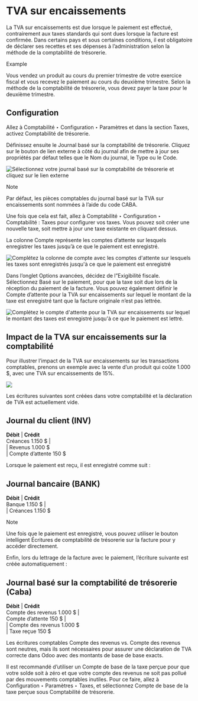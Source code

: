 # TVA sur encaissements

La TVA sur encaissements est due lorsque le paiement est effectué,
contrairement aux taxes standards qui sont dues lorsque la facture est
confirmée. Dans certains pays et sous certaines conditions, il est obligatoire
de déclarer ses recettes et ses dépenses à l’administration selon la méthode
de la comptabilité de trésorerie.

Example

Vous vendez un produit au cours du premier trimestre de votre exercice fiscal
et vous recevez le paiement au cours du deuxième trimestre. Selon la méthode
de la comptabilité de trésorerie, vous devez payer la taxe pour le deuxième
trimestre.

## Configuration

Allez à Comptabilité ‣ Configuration ‣ Paramètres et dans la section Taxes,
activez Comptabilité de trésorerie.

Définissez ensuite le Journal basé sur la comptabilité de trésorerie. Cliquez
sur le bouton de lien externe à côté du journal afin de mettre à jour ses
propriétés par défaut telles que le Nom du journal, le Type ou le Code.

![Sélectionnez votre journal basé sur la comptabilité de trésorerie et cliquez
sur le lien externe](../../../../_images/tax_cash_basis_journal.png)

Note

Par défaut, les pièces comptables du journal basé sur la TVA sur encaissements
sont nommées à l’aide du code CABA.

Une fois que cela est fait, allez à Comptabilité ‣ Configuration ‣
Comptabilité : Taxes pour configurer vos taxes. Vous pouvez soit créer une
nouvelle taxe, soit mettre à jour une taxe existante en cliquant dessus.

La colonne Compte représente les comptes d’attente sur lesquels enregistrer
les taxes jusqu’à ce que le paiement est enregistré.

![Complétez la colonne de compte avec les comptes d'attente sur lesquels les
taxes sont enregistrés jusqu'à ce que le paiement est
enregistré](../../../../_images/account_column.png)

Dans l’onglet Options avancées, décidez de l”Exigibilité fiscale. Sélectionnez
Basé sur le paiement, pour que la taxe soit due lors de la réception du
paiement de la facture. Vous pouvez également définir le Compte d’attente pour
la TVA sur encaissements sur lequel le montant de la taxe est enregistré tant
que la facture originale n’est pas lettrée.

![Complétez le compte d'attente pour la TVA sur encaissements sur lequel le
montant des taxes est enregistré jusqu'à ce que le paiement est
lettré.](../../../../_images/advanced_options.png)

## Impact de la TVA sur encaissements sur la comptabilité

Pour illustrer l’impact de la TVA sur encaissements sur les transactions
comptables, prenons un exemple avec la vente d’un produit qui coûte 1.000 $,
avec une TVA sur encaissements de 15%.

![](../../../../_images/customer_invoice_with_cbt.png)

Les écritures suivantes sont créées dans votre comptabilité et la déclaration
de TVA est actuellement vide.

**Journal du client (INV)**  
---  
**Débit** | **Crédit**  
Créances 1.150 $ |   
| Revenus 1.000 $  
| Compte d’attente 150 $  
  
Lorsque le paiement est reçu, il est enregistré comme suit :

**Journal bancaire (BANK)**  
---  
**Débit** | **Crédit**  
Banque 1.150 $ |   
| Créances 1.150 $  
  
Note

Une fois que le paiement est enregistré, vous pouvez utiliser le bouton
intelligent Écritures de comptabilité de trésorerie sur la facture pour y
accéder directement.

Enfin, lors du lettrage de la facture avec le paiement, l’écriture suivante
est créée automatiquement :

**Journal basé sur la comptabilité de trésorerie (Caba)**  
---  
**Débit** | **Crédit**  
Compte des revenus 1.000 $ |   
Compte d’attente 150 $ |   
| Compte des revenus 1.000 $  
| Taxe reçue 150 $  
  
Les écritures comptables Compte des revenus vs. Compte des revenus sont
neutres, mais ils sont nécessaires pour assurer une déclaration de TVA
correcte dans Odoo avec des montants de base de base exacts.

Il est recommandé d’utiliser un Compte de base de la taxe perçue pour que
votre solde soit à zéro et que votre compte des revenus ne soit pas pollué par
des mouvements comptables inutiles. Pour ce faire, allez à Configuration ‣
Paramètres ‣ Taxes, et sélectionnez Compte de base de la taxe perçue sous
Comptabilité de trésorerie.

